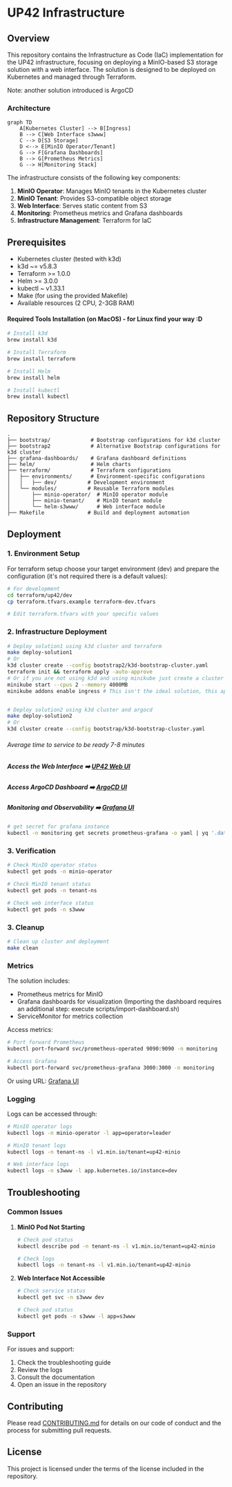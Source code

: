 # UP42 Infrastructure

## Overview

This repository contains the Infrastructure as Code (IaC) implementation for the UP42 infrastructure, focusing on deploying a MinIO-based S3 storage solution with a web interface. The solution is designed to be deployed on Kubernetes and managed through Terraform.

Note: another solution introduced is ArgoCD

### Architecture

```mermaid
graph TD
    A[Kubernetes Cluster] --> B[Ingress]
    B --> C[Web Interface s3www]
    C --> D[S3 Storage]
    D <--> E[MinIO Operator/Tenant]
    G --> F[Grafana Dashboards]
    B --> G[Prometheus Metrics]
    G --> H[Monitoring Stack]
```

The infrastructure consists of the following key components:

1. **MinIO Operator**: Manages MinIO tenants in the Kubernetes cluster
2. **MinIO Tenant**: Provides S3-compatible object storage
3. **Web Interface**: Serves static content from S3
4. **Monitoring**: Prometheus metrics and Grafana dashboards
5. **Infrastructure Management**: Terraform for IaC

## Prerequisites

- Kubernetes cluster (tested with k3d)
- k3d ~= v5.8.3
- Terraform >= 1.0.0
- Helm >= 3.0.0
- kubectl ~ v1.33.1
- Make (for using the provided Makefile)
- Available resources (2 CPU, 2-3GB RAM)

#### Required Tools Installation (on MacOS) - for Linux find your way :D

```bash
# Install k3d
brew install k3d

# Install Terraform
brew install terraform

# Install Helm
brew install helm

# Install kubectl
brew install kubectl
```

## Repository Structure

```
.
├── bootstrap/             # Bootstrap configurations for k3d cluster
├── bootstrap2             # Alternative Bootstrap configurations for k3d cluster
├── grafana-dashboards/    # Grafana dashboard definitions
├── helm/                  # Helm charts
├── terraform/             # Terraform configurations
│   ├── environments/      # Environment-specific configurations
│   │   ├── dev/          # Development environment
│   └── modules/          # Reusable Terraform modules
│       ├── minio-operator/  # MinIO operator module
│       ├── minio-tenant/    # MinIO tenant module
│       └── helm-s3www/      # Web interface module
├── Makefile              # Build and deployment automation
```

## Deployment

### 1. Environment Setup

For terraform setup choose your target environment (dev) and prepare the configuration (it's not required there is a default values):

```bash
# For development
cd terraform/up42/dev
cp terraform.tfvars.example terraform-dev.tfvars

# Edit terraform.tfvars with your specific values
```

### 2. Infrastructure Deployment

```bash
# Deploy solution1 using k3d cluster and terraform
make deploy-solution1
# Or
k3d cluster create --config bootstrap2/k3d-bootstrap-cluster.yaml
terraform init && terraform apply -auto-approve
# Or if you are not using k3d and using minikube just create a cluster and run tf command
minikube start --cpus 2 --memory 4000MB
minikube addons enable ingress # This isn't the ideal solution, this approach was chosen to simplify the demo.


# Deploy solution2 using k3d cluster and argocd
make deploy-solution2
# Or
k3d cluster create --config bootstrap/k3d-bootstrap-cluster.yaml
```

###### Average time to service to be ready 7-8 minutes

##### Access the Web Interface ➡️ [UP42 Web UI](http://s3www.up42.abdalazizmoh.com)

##### Access ArgoCD Dashboard ➡️ [ArgoCD UI](http://argocd.up42.abdalazizmoh.com)

##### Monitoring and Observability ➡️ [Grafana UI](http://grafana.up42.abdalazizmoh.com)

```bash
# get secret for grafana instance
kubectl -n monitoring get secrets prometheus-grafana -o yaml | yq '.data | to_entries | .[] | {.key: (.value|@base64d)}'
```

### 3. Verification

```bash
# Check MinIO operator status
kubectl get pods -n minio-operator

# Check MinIO tenant status
kubectl get pods -n tenant-ns

# Check web interface status
kubectl get pods -n s3www
```

### 3. Cleanup

```bash
# Clean up cluster and deployment
make clean
```

### Metrics

The solution includes:
- Prometheus metrics for MinIO
- Grafana dashboards for visualization (Importing the dashboard requires an additional step: execute scripts/import-dashboard.sh)
- ServiceMonitor for metrics collection

Access metrics:
```bash
# Port forward Prometheus
kubectl port-forward svc/prometheus-operated 9090:9090 -n monitoring

# Access Grafana
kubectl port-forward svc/prometheus-grafana 3000:3000 -n monitoring
```
Or using URL: [Grafana UI](http://grafana.up42.abdalazizmoh.com)

### Logging

Logs can be accessed through:
```bash
# MinIO operator logs
kubectl logs -n minio-operator -l app=operator=leader

# MinIO tenant logs
kubectl logs -n tenant-ns -l v1.min.io/tenant=up42-minio

# Web interface logs
kubectl logs -n s3www -l app.kubernetes.io/instance=dev
```

## Troubleshooting

### Common Issues

1. **MinIO Pod Not Starting**
   ```bash
   # Check pod status
   kubectl describe pod -n tenant-ns -l v1.min.io/tenant=up42-minio

   # Check logs
   kubectl logs -n tenant-ns -l v1.min.io/tenant=up42-minio
   ```

2. **Web Interface Not Accessible**
   ```bash
   # Check service status
   kubectl get svc -n s3www dev

   # Check pod status
   kubectl get pods -n s3www -l app=s3www
   ```

### Support

For issues and support:
1. Check the troubleshooting guide
2. Review the logs
3. Consult the documentation
4. Open an issue in the repository

## Contributing

Please read [CONTRIBUTING.md](CONTRIBUTING.md) for details on our code of conduct and the process for submitting pull requests.

## License

This project is licensed under the terms of the license included in the repository.
